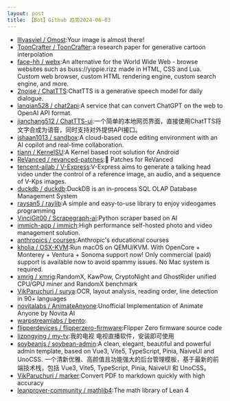 ```yaml
---
layout: post
title: 【Bot】Github 趋势2024-06-03
---
```


* [lllyasviel / Omost](https://github.com/lllyasviel/Omost):Your image is almost there!
* [ToonCrafter / ToonCrafter](https://github.com/ToonCrafter/ToonCrafter):a research paper for generative cartoon interpolation
* [face-hh / webx](https://github.com/face-hh/webx):An alternative for the World Wide Web - browse websites such as buss://yippie.rizz made in HTML, CSS and Lua. Custom web browser, custom HTML rendering engine, custom search engine, and more.
* [2noise / ChatTTS](https://github.com/2noise/ChatTTS):ChatTTS is a generative speech model for daily dialogue.
* [lanqian528 / chat2api](https://github.com/lanqian528/chat2api):A service that can convert ChatGPT on the web to OpenAI API format.
* [jianchang512 / ChatTTS-ui](https://github.com/jianchang512/ChatTTS-ui):一个简单的本地网页界面，直接使用ChatTTS将文字合成为语音，同时支持对外提供API接口。
* [ishaan1013 / sandbox](https://github.com/ishaan1013/sandbox):A cloud-based code editing environment with an AI copilot and real-time collaboration.
* [tiann / KernelSU](https://github.com/tiann/KernelSU):A Kernel based root solution for Android
* [ReVanced / revanced-patches](https://github.com/ReVanced/revanced-patches):🧩 Patches for ReVanced
* [tencent-ailab / V-Express](https://github.com/tencent-ailab/V-Express):V-Express aims to generate a talking head video under the control of a reference image, an audio, and a sequence of V-Kps images.
* [duckdb / duckdb](https://github.com/duckdb/duckdb):DuckDB is an in-process SQL OLAP Database Management System
* [raysan5 / raylib](https://github.com/raysan5/raylib):A simple and easy-to-use library to enjoy videogames programming
* [VinciGit00 / Scrapegraph-ai](https://github.com/VinciGit00/Scrapegraph-ai):Python scraper based on AI
* [immich-app / immich](https://github.com/immich-app/immich):High performance self-hosted photo and video management solution.
* [anthropics / courses](https://github.com/anthropics/courses):Anthropic's educational courses
* [kholia / OSX-KVM](https://github.com/kholia/OSX-KVM):Run macOS on QEMU/KVM. With OpenCore + Monterey + Ventura + Sonoma support now! Only commercial (paid) support is available now to avoid spammy issues. No Mac system is required.
* [xmrig / xmrig](https://github.com/xmrig/xmrig):RandomX, KawPow, CryptoNight and GhostRider unified CPU/GPU miner and RandomX benchmark
* [VikParuchuri / surya](https://github.com/VikParuchuri/surya):OCR, layout analysis, reading order, line detection in 90+ languages
* [novitalabs / AnimateAnyone](https://github.com/novitalabs/AnimateAnyone):Unofficial Implementation of Animate Anyone by Novita AI
* [warpstreamlabs / bento](https://github.com/warpstreamlabs/bento):
* [flipperdevices / flipperzero-firmware](https://github.com/flipperdevices/flipperzero-firmware):Flipper Zero firmware source code
* [lizongying / my-tv](https://github.com/lizongying/my-tv):我的电视 电视直播软件，安装即可使用
* [soybeanjs / soybean-admin](https://github.com/soybeanjs/soybean-admin):A clean, elegant, beautiful and powerful admin template, based on Vue3, Vite5, TypeScript, Pinia, NaiveUI and UnoCSS. 一个清新优雅、高颜值且功能强大的后台管理模板，基于最新的前端技术栈，包括 Vue3, Vite5, TypeScript, Pinia, NaiveUI 和 UnoCSS。
* [VikParuchuri / marker](https://github.com/VikParuchuri/marker):Convert PDF to markdown quickly with high accuracy
* [leanprover-community / mathlib4](https://github.com/leanprover-community/mathlib4):The math library of Lean 4
